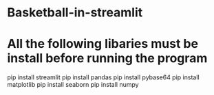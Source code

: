 # Basketball-in-streamlit

# All the following libaries must be install before running the program

pip install streamlit 
pip install pandas 
pip install pybase64 
pip install  matplotlib
pip install seaborn
pip install numpy 
